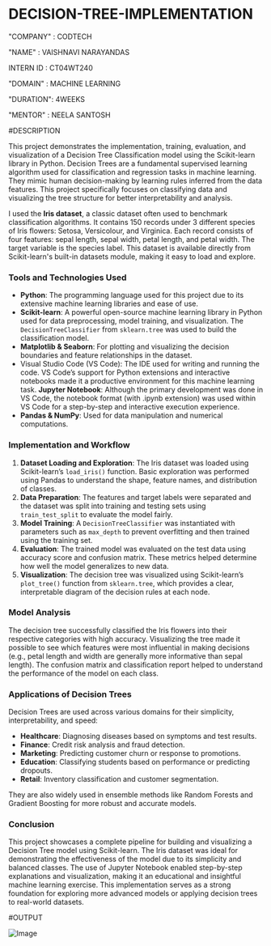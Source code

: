 # DECISION-TREE-IMPLEMENTATION

"COMPANY" : CODTECH

"NAME"    : VAISHNAVI NARAYANDAS

INTERN ID : CT04WT240

"DOMAIN"  : MACHINE LEARNING

"DURATION": 4WEEKS

"MENTOR"  : NEELA SANTOSH

#DESCRIPTION

This project demonstrates the implementation, training, evaluation, and visualization of a Decision Tree Classification model using the Scikit-learn library in Python. Decision Trees are a fundamental supervised learning algorithm used for classification and regression tasks in machine learning. They mimic human decision-making by learning rules inferred from the data features. This project specifically focuses on classifying data and visualizing the tree structure for better interpretability and analysis.

I used the **Iris dataset**, a classic dataset often used to benchmark classification algorithms. It contains 150 records under 3 different species of Iris flowers: Setosa, Versicolour, and Virginica. Each record consists of four features: sepal length, sepal width, petal length, and petal width. The target variable is the species label. This dataset is available directly from Scikit-learn's built-in datasets module, making it easy to load and explore.

### Tools and Technologies Used

* **Python**: The programming language used for this project due to its extensive machine learning libraries and ease of use.
* **Scikit-learn**: A powerful open-source machine learning library in Python used for data preprocessing, model training, and visualization. The `DecisionTreeClassifier` from `sklearn.tree` was used to build the classification model.
* **Matplotlib & Seaborn**: For plotting and visualizing the decision boundaries and feature relationships in the dataset.
* Visual Studio Code (VS Code): The IDE used for writing and running the code. VS Code’s support for Python extensions and interactive notebooks made it a productive environment for this machine learning task.
**Jupyter Notebook**: Although the primary development was done in VS Code, the notebook format (with .ipynb extension) was used within VS Code for a step-by-step and interactive execution experience.
* **Pandas & NumPy**: Used for data manipulation and numerical computations.

### Implementation and Workflow

1. **Dataset Loading and Exploration**: The Iris dataset was loaded using Scikit-learn’s `load_iris()` function. Basic exploration was performed using Pandas to understand the shape, feature names, and distribution of classes.
2. **Data Preparation**: The features and target labels were separated and the dataset was split into training and testing sets using `train_test_split` to evaluate the model fairly.
3. **Model Training**: A `DecisionTreeClassifier` was instantiated with parameters such as `max_depth` to prevent overfitting and then trained using the training set.
4. **Evaluation**: The trained model was evaluated on the test data using accuracy score and confusion matrix. These metrics helped determine how well the model generalizes to new data.
5. **Visualization**: The decision tree was visualized using Scikit-learn’s `plot_tree()` function from `sklearn.tree`, which provides a clear, interpretable diagram of the decision rules at each node.

### Model Analysis

The decision tree successfully classified the Iris flowers into their respective categories with high accuracy. Visualizing the tree made it possible to see which features were most influential in making decisions (e.g., petal length and width are generally more informative than sepal length). The confusion matrix and classification report helped to understand the performance of the model on each class.

### Applications of Decision Trees

Decision Trees are used across various domains for their simplicity, interpretability, and speed:

* **Healthcare**: Diagnosing diseases based on symptoms and test results.
* **Finance**: Credit risk analysis and fraud detection.
* **Marketing**: Predicting customer churn or response to promotions.
* **Education**: Classifying students based on performance or predicting dropouts.
* **Retail**: Inventory classification and customer segmentation.

They are also widely used in ensemble methods like Random Forests and Gradient Boosting for more robust and accurate models.

### Conclusion

This project showcases a complete pipeline for building and visualizing a Decision Tree model using Scikit-learn. The Iris dataset was ideal for demonstrating the effectiveness of the model due to its simplicity and balanced classes. The use of Jupyter Notebook enabled step-by-step explanations and visualization, making it an educational and insightful machine learning exercise. This implementation serves as a strong foundation for exploring more advanced models or applying decision trees to real-world datasets.

#OUTPUT

![Image](https://github.com/user-attachments/assets/0e93f0d8-93b0-417c-b665-a8d1205315d7)

